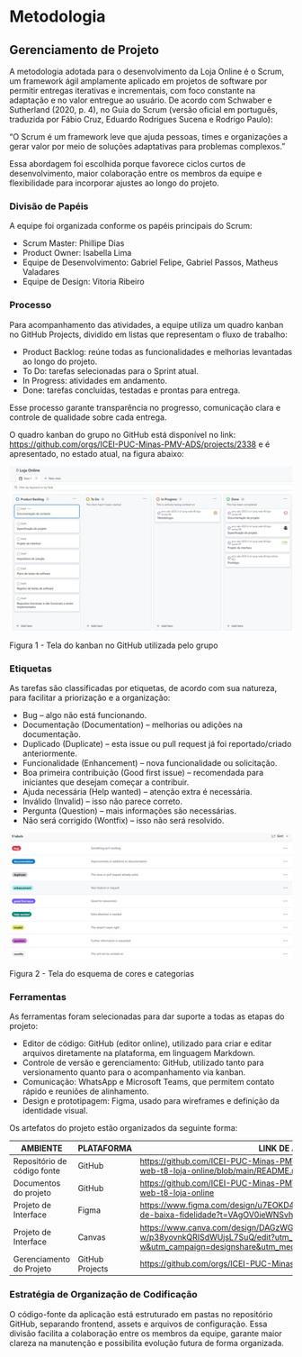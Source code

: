 
# Metodologia

## Gerenciamento de Projeto

A metodologia adotada para o desenvolvimento da Loja Online é o Scrum, um framework ágil amplamente aplicado em projetos de software por permitir entregas iterativas e incrementais, com foco constante na adaptação e no valor entregue ao usuário.
De acordo com Schwaber e Sutherland (2020, p. 4), no Guia do Scrum (versão oficial em português, traduzida por Fábio Cruz, Eduardo Rodrigues Sucena e Rodrigo Paulo):

“O Scrum é um framework leve que ajuda pessoas, times e organizações a gerar valor por meio de soluções adaptativas para problemas complexos.”

Essa abordagem foi escolhida porque favorece ciclos curtos de desenvolvimento, maior colaboração entre os membros da equipe e flexibilidade para incorporar ajustes ao longo do projeto.

### Divisão de Papéis

A equipe foi organizada conforme os papéis principais do Scrum:
<ul>
<li>Scrum Master: Phillipe Dias</li>
<li>Product Owner: Isabella Lima</li>
<li>Equipe de Desenvolvimento: Gabriel Felipe, Gabriel Passos, Matheus Valadares</li>
<li>Equipe de Design: Vitoria Ribeiro</li>
</ul>

### Processo

Para acompanhamento das atividades, a equipe utiliza um quadro kanban no GitHub Projects, dividido em listas que representam o fluxo de trabalho:
<ul>
<li>Product Backlog: reúne todas as funcionalidades e melhorias levantadas ao longo do projeto.</li>
<li>To Do: tarefas selecionadas para o Sprint atual.</li>
<li>In Progress: atividades em andamento.</li>
<li>Done: tarefas concluídas, testadas e prontas para entrega.</li>
</ul>

Esse processo garante transparência no progresso, comunicação clara e controle de qualidade sobre cada entrega. 

O quadro kanban do grupo no GitHub está disponível no link: https://github.com/orgs/ICEI-PUC-Minas-PMV-ADS/projects/2338 e é apresentado, no estado atual, na figura abaixo:

![Tela do Kanban](img/quadro-k.jpg)

Figura 1 - Tela do kanban no GitHub utilizada pelo grupo

### Etiquetas
As tarefas são classificadas por etiquetas, de acordo com sua natureza, para facilitar a priorização e a organização:
<ul>
<li>Bug – algo não está funcionando.</li>
<li>Documentação (Documentation) – melhorias ou adições na documentação.</li>
<li>Duplicado (Duplicate) – esta issue ou pull request já foi reportado/criado anteriormente.</li>
<li>Funcionalidade (Enhancement) – nova funcionalidade ou solicitação.</li>
<li>Boa primeira contribuição (Good first issue) – recomendada para iniciantes que desejam começar a contribuir.</li>
<li>Ajuda necessária (Help wanted) – atenção extra é necessária.</li>
<li>Inválido (Invalid) – isso não parece correto.</li>
<li>Pergunta (Question) – mais informações são necessárias.</li>
<li>Não será corrigido (Wontfix) – isso não será resolvido.</li>
</ul>

![Tela Kanban](img/labels.jpg)

Figura 2 - Tela do esquema de cores e categorias
  
### Ferramentas

As ferramentas foram selecionadas para dar suporte a todas as etapas do projeto:

- Editor de código: GitHub (editor online), utilizado para criar e editar arquivos diretamente na plataforma, em linguagem Markdown.
- Controle de versão e gerenciamento: GitHub, utilizado tanto para versionamento quanto para o acompanhamento via kanban.
- Comunicação: WhatsApp e Microsoft Teams, que permitem contato rápido e reuniões de alinhamento.
- Design e prototipagem: Figma, usado para wireframes e definição da identidade visual.

Os artefatos do projeto estão organizados da seguinte forma:

| AMBIENTE                            | PLATAFORMA                         | LINK DE ACESSO                         |
|-------------------------------------|------------------------------------|----------------------------------------|
| Repositório de código fonte         | GitHub                             |https://github.com/ICEI-PUC-Minas-PMV-ADS/pmv-ads-2025-2-e1-proj-web-t8-loja-online/blob/main/README.md  |
| Documentos do projeto               | GitHub                             | https://github.com/ICEI-PUC-Minas-PMV-ADS/pmv-ads-2025-2-e1-proj-web-t8-loja-online                           |
| Projeto de Interface                | Figma                              | https://www.figma.com/design/u7EOKD4wNXMycSC1IDcfNk/Prot%C3%B3tipo-de-baixa-fidelidade?t=VAgOV0ieWNSvh1iz-1
| Projeto de Interface                | Canvas                             | https://www.canva.com/design/DAGzWGfcs-w/p38yovnkQRISdWUjsL7SuQ/edit?utm_content=DAGzWGfcs-w&utm_campaign=designshare&utm_medium=link2&utm_source=sharebutton
| Gerenciamento do Projeto            | GitHub Projects                    | https://github.com/orgs/ICEI-PUC-Minas-PMV-ADS/projects/2338                    |

### Estratégia de Organização de Codificação 

O código-fonte da aplicação está estruturado em pastas no repositório GitHub, separando frontend, assets e arquivos de configuração. Essa divisão facilita a colaboração entre os membros da equipe, garante maior clareza na manutenção e possibilita evolução futura de forma organizada.


